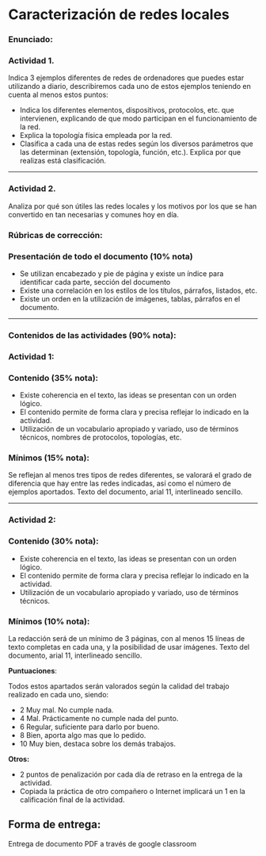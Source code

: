 # Caracterización de redes locales

### Enunciado:

### Actividad 1.

Indica 3 ejemplos diferentes de redes de ordenadores que puedes estar utilizando a diario, describiremos cada uno de estos ejemplos teniendo en cuenta al menos estos puntos:

* Indica los diferentes elementos, dispositivos, protocolos, etc. que intervienen, explicando de que modo participan en el funcionamiento de la red.
* Explica la topología física empleada por la red.
* Clasifica a cada una de estas redes según los diversos parámetros que las determinan (extensión, topología, función, etc.). Explica por que realizas está clasificación.

<hr>

### Actividad 2.

Analiza por qué son útiles las redes locales y los motivos por los que se han convertido en tan necesarias y comunes hoy en día.

### Rúbricas de corrección:

### Presentación de todo el documento (10% nota)

* Se utilizan encabezado y pie de página y existe un índice para identificar cada parte, sección del documento
* Existe una correlación en los estilos de los títulos, párrafos, listados, etc.
* Existe un orden en la utilización de imágenes, tablas, párrafos en el documento.

<hr>

### Contenidos de las actividades (90% nota):

### Actividad 1:

### **Contenido (35% nota):**

* Existe coherencia en el texto, las ideas se presentan con un orden lógico. 
* El contenido permite de forma clara y precisa reflejar lo indicado en la actividad.
* Utilización de un vocabulario apropiado y variado, uso de términos técnicos, nombres de protocolos, topologías, etc.

### **Mínimos (15% nota):**

Se reflejan al menos tres tipos de redes diferentes, se valorará el grado de diferencia que hay entre las redes indicadas, así como el número de ejemplos aportados.
Texto del documento, arial 11, interlineado sencillo.

<hr>

### Actividad 2:

### Contenido (30% nota):

* Existe coherencia en el texto, las ideas se presentan con un orden lógico. 
* El contenido permite de forma clara y precisa reflejar lo indicado en la actividad.
* Utilización de un vocabulario apropiado y variado, uso de términos técnicos.

### **Mínimos (10% nota):**

La redacción será de un mínimo de 3 páginas, con al menos 15 líneas de texto completas en cada una, y la posibilidad de usar imágenes.
Texto del documento, arial 11, interlineado sencillo.

**Puntuaciones**:

Todos estos apartados serán valorados según la calidad del trabajo realizado en cada uno, siendo: 

* 2 Muy mal. No cumple nada.
* 4 Mal. Prácticamente no cumple nada del punto.
* 6 Regular, suficiente para darlo por bueno.
* 8 Bien, aporta algo mas que lo pedido.
* 10 Muy bien, destaca sobre los demás trabajos.

**Otros:**

* 2 puntos de penalización por cada día de retraso en la entrega de la actividad.
* Copiada la práctica de otro compañero o Internet implicará un 1 en la calificación final de la actividad.

## Forma de entrega:

Entrega de documento PDF a través de google classroom
